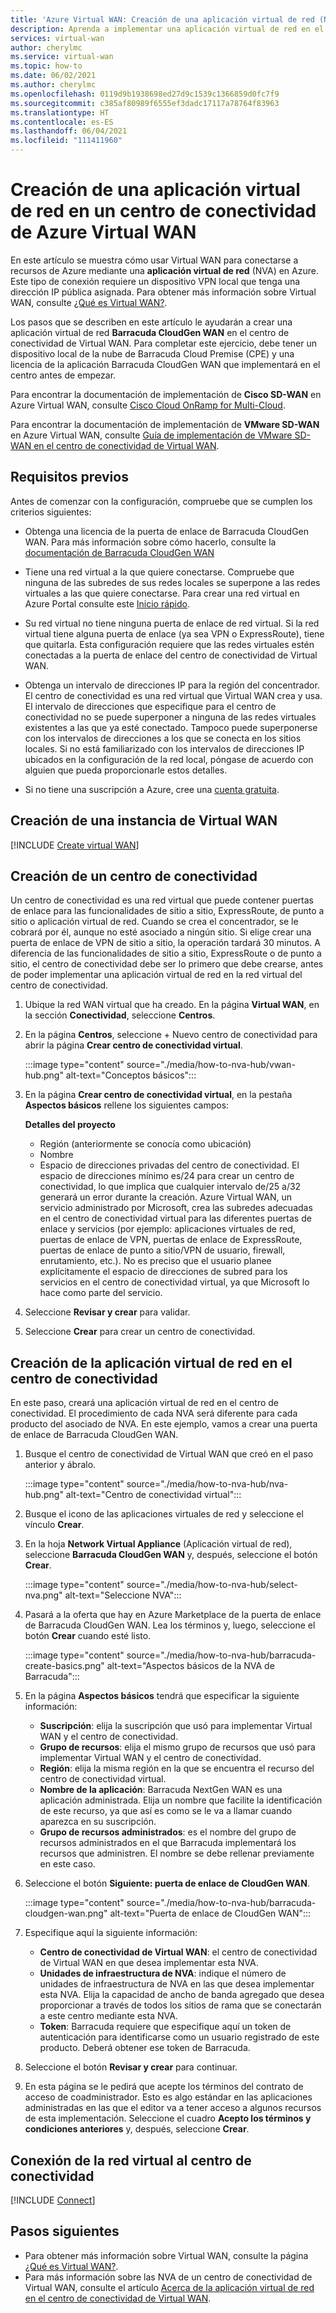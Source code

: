 ```yaml
---
title: 'Azure Virtual WAN: Creación de una aplicación virtual de red (NVA) en el centro de conectividad'
description: Aprenda a implementar una aplicación virtual de red en el centro de conectividad de Virtual WAN.
services: virtual-wan
author: cherylmc
ms.service: virtual-wan
ms.topic: how-to
ms.date: 06/02/2021
ms.author: cherylmc
ms.openlocfilehash: 0119d9b1938698ed27d9c1539c1366859d0fc7f9
ms.sourcegitcommit: c385af80989f6555ef3dadc17117a78764f83963
ms.translationtype: HT
ms.contentlocale: es-ES
ms.lasthandoff: 06/04/2021
ms.locfileid: "111411960"
---
```

# <a name="how-to-create-a-network-virtual-appliance-in-an-azure-virtual-wan-hub"></a>Creación de una aplicación virtual de red en un centro de conectividad de Azure Virtual WAN

En este artículo se muestra cómo usar Virtual WAN para conectarse a recursos de Azure mediante una **aplicación virtual de red** (NVA) en Azure. Este tipo de conexión requiere un dispositivo VPN local que tenga una dirección IP pública asignada. Para obtener más información sobre Virtual WAN, consulte [¿Qué es Virtual WAN?](virtual-wan-about.md).

Los pasos que se describen en este artículo le ayudarán a crear una aplicación virtual de red **Barracuda CloudGen WAN** en el centro de conectividad de Virtual WAN. Para completar este ejercicio, debe tener un dispositivo local de la nube de Barracuda Cloud Premise (CPE) y una licencia de la aplicación Barracuda CloudGen WAN que implementará en el centro antes de empezar.

Para encontrar la documentación de implementación de **Cisco SD-WAN** en Azure Virtual WAN, consulte [Cisco Cloud OnRamp for Multi-Cloud](https://www.cisco.com/c/en/us/td/docs/routers/sdwan/configuration/cloudonramp/ios-xe-17/cloud-onramp-book-xe/cloud-onramp-multi-cloud.html#Cisco_Concept.dita_c61e0e7a-fff8-4080-afee-47b81e8df701). 

Para encontrar la documentación de implementación de **VMware SD-WAN** en Azure Virtual WAN, consulte [Guía de implementación de VMware SD-WAN en el centro de conectividad de Virtual WAN](https://kb.vmware.com/s/article/82746).

## <a name="prerequisites"></a>Requisitos previos

Antes de comenzar con la configuración, compruebe que se cumplen los criterios siguientes:

* Obtenga una licencia de la puerta de enlace de Barracuda CloudGen WAN. Para más información sobre cómo hacerlo, consulte la [documentación de Barracuda CloudGen WAN](https://www.barracuda.com/products/cloudgenwan)

* Tiene una red virtual a la que quiere conectarse. Compruebe que ninguna de las subredes de sus redes locales se superpone a las redes virtuales a las que quiere conectarse. Para crear una red virtual en Azure Portal consulte este [Inicio rápido](../virtual-network/quick-create-portal.md).

* Su red virtual no tiene ninguna puerta de enlace de red virtual. Si la red virtual tiene alguna puerta de enlace (ya sea VPN o ExpressRoute), tiene que quitarla. Esta configuración requiere que las redes virtuales estén conectadas a la puerta de enlace del centro de conectividad de Virtual WAN.

* Obtenga un intervalo de direcciones IP para la región del concentrador. El centro de conectividad es una red virtual que Virtual WAN crea y usa. El intervalo de direcciones que especifique para el centro de conectividad no se puede superponer a ninguna de las redes virtuales existentes a las que ya esté conectado. Tampoco puede superponerse con los intervalos de direcciones a los que se conecta en los sitios locales. Si no está familiarizado con los intervalos de direcciones IP ubicados en la configuración de la red local, póngase de acuerdo con alguien que pueda proporcionarle estos detalles.

* Si no tiene una suscripción a Azure, cree una [cuenta gratuita](https://azure.microsoft.com/free/?WT.mc_id=A261C142F).

## <a name="create-a-virtual-wan"></a><a name="openvwan"></a>Creación de una instancia de Virtual WAN

[!INCLUDE [Create virtual WAN](../../includes/virtual-wan-create-vwan-include.md)]

## <a name="create-a-hub"></a><a name="hub"></a>Creación de un centro de conectividad

Un centro de conectividad es una red virtual que puede contener puertas de enlace para las funcionalidades de sitio a sitio, ExpressRoute, de punto a sitio o aplicación virtual de red. Cuando se crea el concentrador, se le cobrará por él, aunque no esté asociado a ningún sitio. Si elige crear una puerta de enlace de VPN de sitio a sitio, la operación tardará 30 minutos. A diferencia de las funcionalidades de sitio a sitio, ExpressRoute o de punto a sitio, el centro de conectividad debe ser lo primero que debe crearse, antes de poder implementar una aplicación virtual de red en la red virtual del centro de conectividad.

1. Ubique la red WAN virtual que ha creado. En la página **Virtual WAN**, en la sección **Conectividad**, seleccione **Centros**.
1. En la página **Centros**, seleccione + Nuevo centro de conectividad para abrir la página **Crear centro de conectividad virtual**.

   :::image type="content" source="./media/how-to-nva-hub/vwan-hub.png" alt-text="Conceptos básicos":::
1. En la página **Crear centro de conectividad virtual**, en la pestaña **Aspectos básicos** rellene los siguientes campos:

   **Detalles del proyecto**

   * Región (anteriormente se conocía como ubicación)
   * Nombre
   * Espacio de direcciones privadas del centro de conectividad. El espacio de direcciones mínimo es/24 para crear un centro de conectividad, lo que implica que cualquier intervalo de/25 a/32 generará un error durante la creación. Azure Virtual WAN, un servicio administrado por Microsoft, crea las subredes adecuadas en el centro de conectividad virtual para las diferentes puertas de enlace y servicios (por ejemplo: aplicaciones virtuales de red, puertas de enlace de VPN, puertas de enlace de ExpressRoute, puertas de enlace de punto a sitio/VPN de usuario, firewall, enrutamiento, etc.). No es preciso que el usuario planee explícitamente el espacio de direcciones de subred para los servicios en el centro de conectividad virtual, ya que Microsoft lo hace como parte del servicio.
1. Seleccione **Revisar y crear** para validar.
1. Seleccione **Crear** para crear un centro de conectividad.

## <a name="create-the-network-virtual-appliance-in-the-hub"></a>Creación de la aplicación virtual de red en el centro de conectividad

En este paso, creará una aplicación virtual de red en el centro de conectividad. El procedimiento de cada NVA será diferente para cada producto del asociado de NVA. En este ejemplo, vamos a crear una puerta de enlace de Barracuda CloudGen WAN.

1. Busque el centro de conectividad de Virtual WAN que creó en el paso anterior y ábralo.

   :::image type="content" source="./media/how-to-nva-hub/nva-hub.png" alt-text="Centro de conectividad virtual":::
1. Busque el icono de las aplicaciones virtuales de red y seleccione el vínculo **Crear**.
1. En la hoja **Network Virtual Appliance** (Aplicación virtual de red), seleccione **Barracuda CloudGen WAN** y, después, seleccione el botón **Crear**.

   :::image type="content" source="./media/how-to-nva-hub/select-nva.png" alt-text="Seleccione NVA":::
1. Pasará a la oferta que hay en Azure Marketplace de la puerta de enlace de Barracuda CloudGen WAN. Lea los términos y, luego, seleccione el botón **Crear** cuando esté listo.

   :::image type="content" source="./media/how-to-nva-hub/barracuda-create-basics.png" alt-text="Aspectos básicos de la NVA de Barracuda":::
1. En la página **Aspectos básicos** tendrá que especificar la siguiente información:

   * **Suscripción**: elija la suscripción que usó para implementar Virtual WAN y el centro de conectividad.
   * **Grupo de recursos**: elija el mismo grupo de recursos que usó para implementar Virtual WAN y el centro de conectividad.
   * **Región**: elija la misma región en la que se encuentra el recurso del centro de conectividad virtual.
   * **Nombre de la aplicación**: Barracuda NextGen WAN es una aplicación administrada. Elija un nombre que facilite la identificación de este recurso, ya que así es como se le va a llamar cuando aparezca en su suscripción.
   * **Grupo de recursos administrados**: es el nombre del grupo de recursos administrados en el que Barracuda implementará los recursos que administren. El nombre se debe rellenar previamente en este caso.
1. Seleccione el botón **Siguiente: puerta de enlace de CloudGen WAN**.

   :::image type="content" source="./media/how-to-nva-hub/barracuda-cloudgen-wan.png" alt-text="Puerta de enlace de CloudGen WAN":::
1. Especifique aquí la siguiente información:

   * **Centro de conectividad de Virtual WAN**: el centro de conectividad de Virtual WAN en que desea implementar esta NVA.
   * **Unidades de infraestructura de NVA**: indique el número de unidades de infraestructura de NVA en las que desea implementar esta NVA. Elija la capacidad de ancho de banda agregado que desea proporcionar a través de todos los sitios de rama que se conectarán a este centro mediante esta NVA.
   * **Token**: Barracuda requiere que especifique aquí un token de autenticación para identificarse como un usuario registrado de este producto. Deberá obtener ese token de Barracuda.
1. Seleccione el botón **Revisar y crear** para continuar.
1. En esta página se le pedirá que acepte los términos del contrato de acceso de coadministrador. Esto es algo estándar en las aplicaciones administradas en las que el editor va a tener acceso a algunos recursos de esta implementación. Seleccione el cuadro **Acepto los términos y condiciones anteriores** y, después, seleccione **Crear**.

## <a name="connect-the-vnet-to-the-hub"></a><a name="vnet"></a>Conexión de la red virtual al centro de conectividad

[!INCLUDE [Connect](../../includes/virtual-wan-connect-vnet-hub-include.md)]

## <a name="next-steps"></a>Pasos siguientes

* Para obtener más información sobre Virtual WAN, consulte la página [¿Qué es Virtual WAN?](virtual-wan-about.md).
* Para más información sobre las NVA de un centro de conectividad de Virtual WAN, consulte el artículo [Acerca de la aplicación virtual de red en el centro de conectividad de Virtual WAN](about-nva-hub.md).
